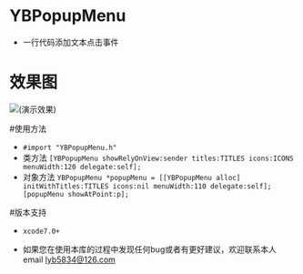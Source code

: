# YBPopupMenu
 * 一行代码添加文本点击事件

# 效果图
![(演示效果)](http://7xt3dd.com1.z0.glb.clouddn.com/YBPopupMenuShow.gif)

#使用方法
  * `#import "YBPopupMenu.h"`
  * 类方法 `[YBPopupMenu showRelyOnView:sender titles:TITLES icons:ICONS menuWidth:120 delegate:self];`
* 对象方法 `YBPopupMenu *popupMenu = [[YBPopupMenu alloc] initWithTitles:TITLES icons:nil menuWidth:110 delegate:self];
    [popupMenu showAtPoint:p];`

#版本支持
  * `xcode7.0+`

  * 如果您在使用本库的过程中发现任何bug或者有更好建议，欢迎联系本人email  lyb5834@126.com

